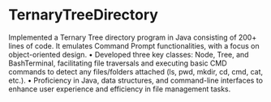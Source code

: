 # TernaryTreeDirectory
 
Implemented a Ternary Tree directory program in Java consisting of 200+ lines of code. It emulates 
Command Prompt functionalities, with a focus on object-oriented design. 
• Developed three key classes: Node, Tree, and BashTerminal, facilitating file traversals and executing 
basic CMD commands to detect any files/folders attached (ls, pwd, mkdir, cd, cmd, cat, etc.). 
• Proficiency in Java, data structures, and command-line interfaces to enhance user experience and efficiency 
in file management tasks.
